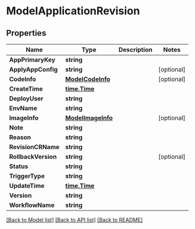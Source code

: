 # ModelApplicationRevision

## Properties

Name | Type | Description | Notes
------------ | ------------- | ------------- | -------------
**AppPrimaryKey** | **string** |  | 
**ApplyAppConfig** | **string** |  | [optional] 
**CodeInfo** | [**ModelCodeInfo**](ModelCodeInfo.md) |  | [optional] 
**CreateTime** | [**time.Time**](time.Time.md) |  | 
**DeployUser** | **string** |  | 
**EnvName** | **string** |  | 
**ImageInfo** | [**ModelImageInfo**](ModelImageInfo.md) |  | [optional] 
**Note** | **string** |  | 
**Reason** | **string** |  | 
**RevisionCRName** | **string** |  | 
**RollbackVersion** | **string** |  | [optional] 
**Status** | **string** |  | 
**TriggerType** | **string** |  | 
**UpdateTime** | [**time.Time**](time.Time.md) |  | 
**Version** | **string** |  | 
**WorkflowName** | **string** |  | 

[[Back to Model list]](../README.md#documentation-for-models) [[Back to API list]](../README.md#documentation-for-api-endpoints) [[Back to README]](../README.md)



